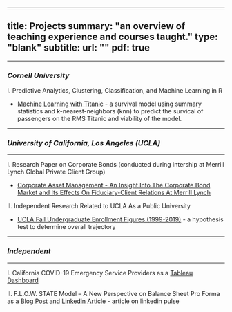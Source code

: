  ---
title: Projects
summary: "an overview of teaching experience and courses taught."
type: "blank"
subtitle: 
url: ""
pdf: true
---
---
### *Cornell University*

   I. Predictive Analytics, Clustering, Classification, and Machine Learning in R

* [Machine Learning with Titanic](/portfolio/post/Titanic_Survival_Machine_Learning/) - a survival model using summary statistics and k-nearest-neighbors (knn) to predict the survical of passengers on the RMS Titanic and viability of the model.


---

### *University of California, Los Angeles (UCLA)*

---

I. Research Paper on Corporate Bonds (conducted during intership at Merrill Lynch Global Private Client Group)

- [Corporate Asset Management - An Insight Into The Corporate Bond Market and Its Effects On Fiduciary-Client Relations At Merrill Lynch](/post/portfolio/Corporate_Bonds/)

II. Independent Research Related to UCLA As a Public University

- [UCLA Fall Undergraduate Enrollment Figures (1999-2019)](/portfolio/post/UCLAFallStarts_Trends/) - a hypothesis test to determine overall trajectory

---
### *Independent*
---

I. California COVID-19 Emergency Service Providers
as a [Tableau Dashboard](/post/portfolio/COVID_19_CA_Data/)

II. F.L.O.W. STATE Model – A New Perspective on Balance Sheet Pro Forma as a [Blog Post](/post/portfolio/FlowStateModel/) and [Linkedin Article](https://www.linkedin.com/pulse/flow-state-model-new-perspective-balance-sheet-pro-forma-leon-shpaner/?trackingId=jWDIwg0KuFt65YH9OOY1vg%3D%3D) - article on linkedin pulse








